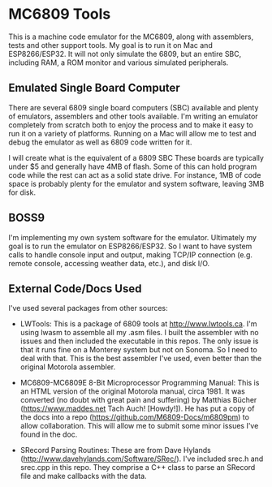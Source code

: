 # MC6809 Tools

This is a machine code emulator for the MC6809, along with assemblers, tests and other support tools. My goal is to run it on Mac and ESP8266/ESP32. It will not only simulate the 6809, but an entire SBC, including RAM, a ROM monitor and various simulated peripherals.

## Emulated Single Board Computer

There are several 6809 single board computers (SBC) available and plenty of emulators, assemblers and other tools available. I'm writing an emulator completely from scratch both to enjoy the process and to make it easy to run it on a variety of platforms. Running on a Mac will allow me to test and debug the emulator as well as 6809 code written for it.

I will create what is the equivalent of a 6809 SBC These boards are typically under $5 and generally have 4MB of flash. Some of this can hold program code while the rest can act as a solid state drive. For instance, 1MB of code space is probably plenty for the emulator and system software, leaving 3MB for disk.


## BOSS9

I'm implementing my own system software for the emulator. Ultimately my goal is to run the emulator on ESP8266/ESP32. So I want to have system calls to handle console input and output, making TCP/IP connection (e.g. remote console, accessing weather data, etc.), and disk I/O. 
## External Code/Docs Used

I've used several packages from other sources:

- LWTools: This is a package of 6809 tools at http://www.lwtools.ca. I'm using lwasm to assemble all my .asm files. I built the assembler with no issues and then included the executable in this repos. The only issue is that it runs fine on a Monterey system but not on Sonoma. So I need to deal with that. This is the best assembler I've used, even better than the original Motorola assembler.

- MC6809-MC6809E 8-Bit Microprocessor Programming Manual: This is an HTML version of the original Motorola manual, circa 1981. It was converted (no doubt with great pain and suffering) by Matthias Bücher (https://www.maddes.net Tach Auch! [Howdy!]). He has put a copy of the docs into a repo (https://github.com/M6809-Docs/m6809pm) to allow collaboration. This will allow me to submit some minor issues I've found in the doc.

- SRecord Parsing Routines: These are from Dave Hylands (http://www.davehylands.com/Software/SRec/). I've included srec.h and srec.cpp in this repo. They comprise a C++ class to parse an SRecord file and make callbacks with the data.
